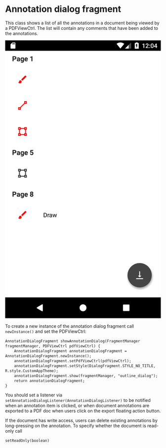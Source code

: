# Annotation dialog fragment

This class shows a list of all the annotations in a document being viewed by a PDFViewCtrl. The list will contain any comments that have been added to the annotations.

![](img/annotations.png "Annotation dialog fragment")

To create a new instance of the annotation dialog fragment call `newInstance()` and set the PDFViewCtrl: 
```android
AnnotationDialogFragment showAnnotationDialog(FragmentManager fragmentManager, PDFViewCtrl pdfViewCtrl) {
    AnnotationDialogFragment annotationDialogFragment = AnnotationDialogFragment.newInstance();
    annotationDialogFragment.setPdfViewCtrl(pdfViewCtrl);
    annotationDialogFragment.setStyle(DialogFragment.STYLE_NO_TITLE, R.style.CustomAppTheme);
    annotationDialogFragment.show(fragmentManager, "outline_dialog");
    return annotationDialogFragment;
}
```

You should set a listener via `setAnnotationDialogListener(AnnotationDialogListener)` to be notified when an annotation item is clicked, or when document annotations are exported to a PDF doc when users click on the export floating action button.

If the document has write access, users can delete existing annotations by long-pressing on the annotation. To specify whether the document is read-only call 
```android
setReadOnly(boolean)
```
